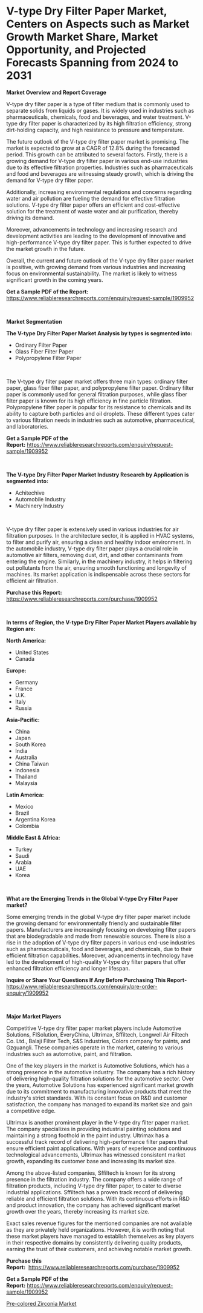 <p><h1>V-type Dry Filter Paper Market, Centers on Aspects such as Market Growth Market Share, Market Opportunity, and Projected Forecasts Spanning from 2024 to 2031</h1></p><p><strong>Market Overview and Report Coverage</strong></p>
<p><p>V-type dry filter paper is a type of filter medium that is commonly used to separate solids from liquids or gases. It is widely used in industries such as pharmaceuticals, chemicals, food and beverages, and water treatment. V-type dry filter paper is characterized by its high filtration efficiency, strong dirt-holding capacity, and high resistance to pressure and temperature.</p><p>The future outlook of the V-type dry filter paper market is promising. The market is expected to grow at a CAGR of 12.8% during the forecasted period. This growth can be attributed to several factors. Firstly, there is a growing demand for V-type dry filter paper in various end-use industries due to its effective filtration properties. Industries such as pharmaceuticals and food and beverages are witnessing steady growth, which is driving the demand for V-type dry filter paper.</p><p>Additionally, increasing environmental regulations and concerns regarding water and air pollution are fueling the demand for effective filtration solutions. V-type dry filter paper offers an efficient and cost-effective solution for the treatment of waste water and air purification, thereby driving its demand.</p><p>Moreover, advancements in technology and increasing research and development activities are leading to the development of innovative and high-performance V-type dry filter paper. This is further expected to drive the market growth in the future.</p><p>Overall, the current and future outlook of the V-type dry filter paper market is positive, with growing demand from various industries and increasing focus on environmental sustainability. The market is likely to witness significant growth in the coming years.</p></p>
<p><strong>Get a Sample PDF of the Report:</strong> <a href="https://www.reliableresearchreports.com/enquiry/request-sample/1909952">https://www.reliableresearchreports.com/enquiry/request-sample/1909952</a></p>
<p>&nbsp;</p>
<p><strong>Market Segmentation</strong></p>
<p><strong>The V-type Dry Filter Paper Market Analysis by types is segmented into:</strong></p>
<p><ul><li>Ordinary Filter Paper</li><li>Glass Fiber Filter Paper</li><li>Polypropylene Filter Paper</li></ul></p>
<p>&nbsp;</p>
<p><p>The V-type dry filter paper market offers three main types: ordinary filter paper, glass fiber filter paper, and polypropylene filter paper. Ordinary filter paper is commonly used for general filtration purposes, while glass fiber filter paper is known for its high efficiency in fine particle filtration. Polypropylene filter paper is popular for its resistance to chemicals and its ability to capture both particles and oil droplets. These different types cater to various filtration needs in industries such as automotive, pharmaceutical, and laboratories.</p></p>
<p><strong>Get a Sample PDF of the Report:</strong>&nbsp;<a href="https://www.reliableresearchreports.com/enquiry/request-sample/1909952">https://www.reliableresearchreports.com/enquiry/request-sample/1909952</a></p>
<p>&nbsp;</p>
<p><strong>The V-type Dry Filter Paper Market Industry Research by Application is segmented into:</strong></p>
<p><ul><li>Achitechive</li><li>Automobile Industry</li><li>Machinery Industry</li></ul></p>
<p>&nbsp;</p>
<p><p>V-type dry filter paper is extensively used in various industries for air filtration purposes. In the architecture sector, it is applied in HVAC systems, to filter and purify air, ensuring a clean and healthy indoor environment. In the automobile industry, V-type dry filter paper plays a crucial role in automotive air filters, removing dust, dirt, and other contaminants from entering the engine. Similarly, in the machinery industry, it helps in filtering out pollutants from the air, ensuring smooth functioning and longevity of machines. Its market application is indispensable across these sectors for efficient air filtration.</p></p>
<p><strong>Purchase this Report:</strong>&nbsp; <a href="https://www.reliableresearchreports.com/purchase/1909952">https://www.reliableresearchreports.com/purchase/1909952</a></p>
<p>&nbsp;</p>
<p><strong>In terms of Region, the V-type Dry Filter Paper Market Players available by Region are:</strong></p>
<p>
    <p> <strong> North America: </strong>
        <ul>
            <li>United States</li>
            <li>Canada</li>
        </ul>
        </p> 
    <p> <strong> Europe: </strong>
        <ul>
            <li>Germany</li>
            <li>France</li>
            <li>U.K.</li>
            <li>Italy</li>
            <li>Russia</li>
        </ul>
        </p> 
    <p> <strong> Asia-Pacific: </strong>
        <ul>
            <li>China</li>
            <li>Japan</li>
            <li>South Korea</li>
            <li>India</li>
            <li>Australia</li>
            <li>China Taiwan</li>
            <li>Indonesia</li>
            <li>Thailand</li>
            <li>Malaysia</li>
        </ul>
        </p> 
    <p> <strong> Latin America: </strong>
        <ul>
            <li>Mexico</li>
            <li>Brazil</li>
            <li>Argentina Korea</li>
            <li>Colombia</li>
        </ul>
        </p> 
    <p> <strong> Middle East & Africa: </strong>
        <ul>
            <li>Turkey</li>
            <li>Saudi</li>
            <li>Arabia</li>
            <li>UAE</li>
            <li>Korea</li>
        </ul>
    </p>
    </p>
<p>&nbsp;</p>
<p><strong>What are the Emerging Trends in the Global V-type Dry Filter Paper market?</strong></p>
<p><p>Some emerging trends in the global V-type dry filter paper market include the growing demand for environmentally friendly and sustainable filter papers. Manufacturers are increasingly focusing on developing filter papers that are biodegradable and made from renewable sources. There is also a rise in the adoption of V-type dry filter papers in various end-use industries such as pharmaceuticals, food and beverages, and chemicals, due to their efficient filtration capabilities. Moreover, advancements in technology have led to the development of high-quality V-type dry filter papers that offer enhanced filtration efficiency and longer lifespan.</p></p>
<p><strong>Inquire or Share Your Questions If Any Before Purchasing This Report</strong>- <a href="https://www.reliableresearchreports.com/enquiry/pre-order-enquiry/1909952">https://www.reliableresearchreports.com/enquiry/pre-order-enquiry/1909952</a></p>
<p>&nbsp;</p>
<p><strong>Major Market Players</strong></p>
<p><p>Competitive V-type dry filter paper market players include Automotive Solutions, FISolution, EveryChina, Ultrimax, Sffiltech, Longwell Air Filtech Co. Ltd., Balaji Filter Tech, S&S Industries, Colors company for paints, and Gzguangli. These companies operate in the market, catering to various industries such as automotive, paint, and filtration.</p><p>One of the key players in the market is Automotive Solutions, which has a strong presence in the automotive industry. The company has a rich history of delivering high-quality filtration solutions for the automotive sector. Over the years, Automotive Solutions has experienced significant market growth due to its commitment to manufacturing innovative products that meet the industry's strict standards. With its constant focus on R&D and customer satisfaction, the company has managed to expand its market size and gain a competitive edge.</p><p>Ultrimax is another prominent player in the V-type dry filter paper market. The company specializes in providing industrial painting solutions and maintaining a strong foothold in the paint industry. Ultrimax has a successful track record of delivering high-performance filter papers that ensure efficient paint applications. With years of experience and continuous technological advancements, Ultrimax has witnessed consistent market growth, expanding its customer base and increasing its market size.</p><p>Among the above-listed companies, Sffiltech is known for its strong presence in the filtration industry. The company offers a wide range of filtration products, including V-type dry filter paper, to cater to diverse industrial applications. Sffiltech has a proven track record of delivering reliable and efficient filtration solutions. With its continuous efforts in R&D and product innovation, the company has achieved significant market growth over the years, thereby increasing its market size.</p><p>Exact sales revenue figures for the mentioned companies are not available as they are privately held organizations. However, it is worth noting that these market players have managed to establish themselves as key players in their respective domains by consistently delivering quality products, earning the trust of their customers, and achieving notable market growth.</p></p>
<p><strong>Purchase this Report:</strong>&nbsp;&nbsp;<a href="https://www.reliableresearchreports.com/purchase/1909952">https://www.reliableresearchreports.com/purchase/1909952</a></p>
<p></p>
<p><strong>Get a Sample PDF of the Report:</strong>&nbsp;<a href="https://www.reliableresearchreports.com/enquiry/request-sample/1909952">https://www.reliableresearchreports.com/enquiry/request-sample/1909952</a></p>
<p><p><a href="https://github.com/CliffMedina6/Market-Research-Report-List-2/blob/main/pre-colored-zirconia-market.md">Pre-colored Zirconia Market</a></p></p>